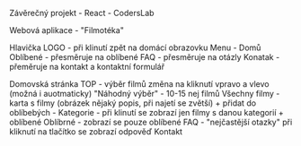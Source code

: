 Závěrečný projekt - React - CodersLab

Webová aplikace - "Filmotéka"

Hlavička
LOGO - při klinutí zpět na domácí obrazovku
Menu -  Domů
        Oblíbené - přesměruje na oblíbené
        FAQ - přesměruje na otázly
        Konatak - přeměruje na kontakt a kontaktní formulář

Domovská stránka
TOP - výběr filmů změna na kliknutí vpravo a vlevo (možná i auotmaticky)
"Náhodný výběr" - 10-15 nej filmů
Všechny filmy - karta s filmy (obrázek nějaký popis, při najetí se zvětší) + přidat do oblíbebých
              - Kategorie - při klinutí se zobrazí jen filmy s danou kategorií + oblíbené
Oblíbrné - zobrazí se pouze oblíbené 
FAQ - "nejčastější otazky" při kliknutí na tlačítko se zobrazí odpověď
Kontakt
